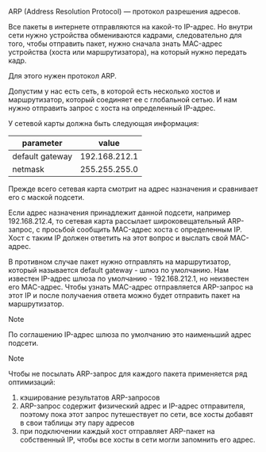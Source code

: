 ARP (Address Resolution Protocol) — протокол разрешения адресов.

Все пакеты в интернете отправляются на какой-то IP-адрес. Но внутри сети нужно устройства обмениваются кадрами, следовательно для того, чтобы отправить пакет, нужно сначала знать MAC-адрес устройства (хоста или маршрутизатора), на который нужно передать кадр.

Для этого нужен протокол ARP.

Допустим у нас есть сеть, в которой есть несколько хостов и маршрутизатор, который соединяет ее с глобальной сетью. И нам нужно отправить запрос с хоста на определенный IP-адрес.

У сетевой карты должна быть следующая информация:

parameter|value
-|-
default gateway|192.168.212.1
netmask|255.255.255.0

Прежде всего сетевая карта смотрит на адрес назначения и сравнивает его с маской подсети.

Если адрес назначения принадлежит данной подсети, например 192.168.212.4, то сетевая карта рассылает широковещательный ARP-запрос, с просьбой сообщить MAC-адрес хоста с определенным IP. Хост с таким IP должен ответить на этот вопрос и выслать свой MAC-адрес.

В противном случае пакет нужно отправлять на маршрутизатор, который называется default gateway - шлюз по умолчанию. Нам известен IP-адрес шлюза по умолчанию - 192.168.212.1, но неизвестен его MAC-адрес. Чтобы узнать MAC-адрес отправляется ARP-запрос на этот IP и после получаения ответа можно будет отправить пакет на маршрутизатор.

>[!note]
>По соглашению IP-адрес шлюза по умолчанию это наименьший адрес подсети. 

>[!note]
>Чтобы не посылать ARP-запрос для каждого пакета применяется ряд оптимизаций:
>	1. кэширование результатов ARP-запросов
>	2. ARP-запрос содержит физический адрес и IP-адрес отправителя, поэтому пока этот запрос путешествует по сети, все хосты добавят в свои таблицы эту пару адресов
>	3. при подключении каждый хост отправляет ARP-пакет на собственный IP, чтобы все хосты в сети могли запомнить его адрес.

